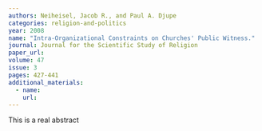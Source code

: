```yaml
---
authors: Neiheisel, Jacob R., and Paul A. Djupe
categories: religion-and-politics
year: 2008
name: "Intra-Organizational Constraints on Churches' Public Witness."
journal: Journal for the Scientific Study of Religion
paper_url:
volume: 47
issue: 3
pages: 427-441
additional_materials:
  - name:
    url:
---
```


This is a real abstract
